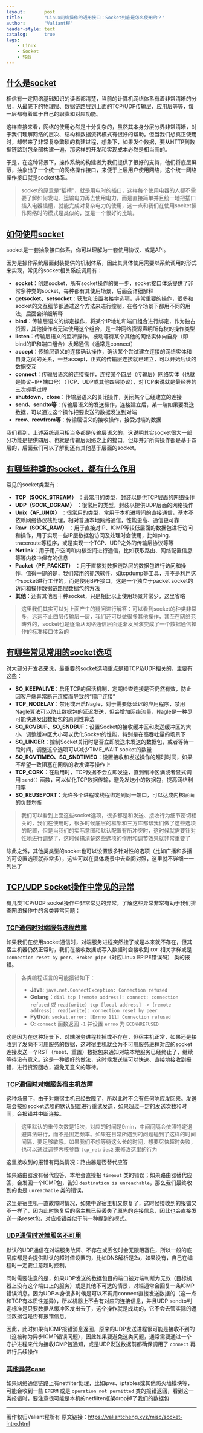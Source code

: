 ```yaml
---
layout:       post
title:        "Linux网络操作的通用接口：Socket到底是怎么使用的？"
author:       "Valiant程"
header-style: text
catalog:      true
tags:
    - Linux
    - Socket
    - 转载
---
```


## [什么是socket](#什么是socket)

相信有一定网络基础知识的读者都清楚，当前的计算机网络体系有着非常清晰的分层，从最底下的物理层、数据链路层到上面的TCP/UDP传输层、应用层等等，每一层都有着属于自己的职责和对应功能。

这样直接来看，网络的使用必然是十分复杂的，虽然其本身分层分界非常清晰，对于我们理解网络的层次、结构和数据流转模式有很好的帮助。但当我们想真正使用时，却带来了非常复杂繁琐的构建过程，想象下，如果发个数据，要从HTTP到数据链路封包全部构建一遍，那这样的开发和实现成本必然是相当高的。

于是，在这种背景下，操作系统的构建者为我们提供了很好的支持，他们将底层屏蔽，抽象出了一个统一的网络操作接口，来便于上层用户使用网络，这个统一网络操作接口就是socket体系。

> socket的原意是“插槽”，就是用电时的插口，这样每个使用电器的人都不需要了解如何发电、运输电力再去使用电力，而是直接简单并且统一地把插口插入电器插槽，就能完成对复杂电力的使用，这一点和我们在使用socket操作网络时的模式是类似的，这是一个很好的比喻。

## [如何使用socket](#如何使用socket)

socket是一套抽象接口体系，你可以理解为一套使用协议、或是API。

因为是操作系统层面封装提供的机制体系，因此其具体使用需要以系统调用的形式来实现，常见的socket相关系统调用有：

- **socket**：创建socket，所有socket操作的第一步，socket接口体系提供了非常多种类的socket，每种都有其使用场景，后面会详细解释
- **getsocket、setsocket**：获取和设置套接字选项，非常重要的操作，很多和socket的交互细节都通过这个方法来进行控制，在各个场景下都用不同的用法，后面会详细解释
- **bind**：传输层语义的绑定操作，将某个IP地址和端口组合进行绑定，作为独占资源，其他操作者无法使用这个组合，是一种网络资源声明所有权的操作类型
- **listen**：传输层语义的监听操作，被动等待某个其他的网络实体向自身（即bind的IP和端口组合）发起通信（通常是connect）
- **accept**：传输层语义的连接确认操作，确认某个尝试建立连接的网络实体和自身之间的关系，一旦accept，正式的传输层连接就已建立，可以开始后续的数据交互
- **connect**：传输层语义的连接操作，连接某个四层（传输层）网络实体（也就是协议+IP+端口号）（TCP、UDP或其他四层协议），对TCP来说就是最经典的三次握手过程
- **shutdown、close**：传输层语义的关闭操作，关闭某个已经建立的连接
- **send、sendto等**：传输层语义的发送操作，连接建立后，某一端如果要发送数据，可以通过这个操作把要发送的数据发送到对端
- **recv、recvfrom等**：传输层语义的接收操作，接受对端的数据

我们看到，上述系统调用相当多都是传输层语义的，这说明其实socket很大一部分功能是提供四层、也就是传输层网络之上的接口，但却并非所有操作都是基于四层的，后面我们可以了解到还有其他基于层面的socket。

## [有哪些种类的socket，都有什么作用](#有哪些种类的socket-都有什么作用)

常见的socket类型有：

- **TCP（SOCK_STREAM）** ：最常用的类型，封装以提供TCP层面的网络操作
- **UDP（SOCK_DGRAM）** ：很常用的类型，封装以提供UDP层面的网络操作
- **Unix（AF_UNIX）** ：很常用的类型，常用于本机进程间的直接通信，基本不依赖网络协议栈处理，相对普通本地网络通信，性能更高、通信更可靠
- **Raw（SOCK_RAW）** ：用于直接对IP、ICMP等较低层面的数据包进行访问和操作，用于实现一些IP层数据包访问及处理时会使用，比如ping、traceroute等程序，或是实现一个TCP、UDP之外的传输层协议等等
- **Netlink**：用于用户空间和内核空间进行通信，比如获取路由、网络配置信息等等内核中保存的信息
- **Packet（PF_PACKET）** ：用于直接对数据链路层的数据包进行访问和操作，值得一提的是，我们常用的抓包软件，如tcpdump等工具，并不是利用这个socket进行工作的，而是使用BPF接口，这是一个独立于packet socket的访问和操作数据链路层数据包的方法
- **其他**：还有其他若干种socket，只是相比以上使用场景非常少，这里省略

> 这里我们其实可以对上面产生的疑问进行解答：可以看到socket的种类非常多，远远不止四层传输层一层，我们还可以做很多其他操作，甚至在网络范畴外的，socket也是逐渐从网络通信层面逐渐发展演变成了一个数据通信操作的标准接口体系的

## [有哪些常见常用的socket选项](#有哪些常见常用的socket选项)

对大部分开发者来说，最重要的socket选项重点是和TCP及UDP相关的，主要有这些：

- **SO_KEEPALIVE**：启用TCP的保活机制，定期检查连接是否仍然有效，防止因客户端异常断开连接而导致的“僵尸连接”
- **TCP_NODELAY**：禁用或开启Nagle，对于需要低延迟的应用程序，禁用Nagle算法可以防止数据包的延迟发送，但会增加网络流量，Nagle是一种尽可能快速发出数据包的原则性算法
- **SO_RCVBUF、SO_SNDBUF**：设置Socket的接收缓冲区和发送缓冲区的大小，调整缓冲区大小可以优化Socket的性能，特别是在高吞吐量的场景下
- **SO_LINGER**：控制Socket关闭时是否立即发送未发送的数据包，或者等待一段时间，调整这个选项可以减少TIME_WAIT socket的数量
- **SO_RCVTIMEO、SO_SNDTIMEO**：设置接收和发送操作的超时时间，如果不希望一致阻塞在网络的收发读写操作上
- **TCP_CORK**：在启用时，TCP数据不会立即发送，直到缓冲区满或者显式调用 `send()` 函数，可以优化TCP数据传输，避免发送小的数据包，提高网络利用率
- **SO_REUSEPORT**：允许多个进程或线程绑定到同一端口，可以达成内核层面的负载均衡

> 我们可以看到上面这些socket选项，很多都是和发送、接收行为细节密切相关的，我们在使用时，很多时候底层的框架和三方库都帮我们做了这些选项的配置，但是当我们的实际意图和默认配置有所冲突时，这时候就需要针对性地进行调整了，这时候搞清楚这些选项的作用和调节效果就非常重要了

除此之外，其他类类型的socket也可以设置很多针对性的选项（比如广播和多播的可设置选项就非常多），这些可以在具体场景中去查阅对照，这里就不详细一一列出了

## [TCP/UDP Socket操作中常见的异常](#tcp-udp-socket操作中常见的异常)

有几类TCP/UDP socket操作中非常常见的异常，了解这些异常非常有助于我们排查网络操作中的各类异常问题：

### [TCP通信时对端服务进程故障](#tcp通信时对端服务进程故障)

如果我们在使用socket通信时，对端服务进程突然挂了或是本来就不存在，但其宿主机器仍然正常时，我们在接收数据或写入数据时会接收到 `EOF` 相关字样或是 `connection reset by peer`、`Broken pipe`（对应Linux EPIPE错误码） 类的报错。

> 各类编程语言的可能报错如下：
>
> - **Java**: `java.net.ConnectException: Connection refused`
> - **Golang**：`dial tcp [remote address]: connect: connection refused` 或 `read(write) tcp [local address] -> [remote address]: read(write): connection reset by peer`
> - **Python**: `socket.error: [Errno 111] Connection refused`
> - **C**: `connect` 函数返回 `-1` 并设置 `errno` 为 `ECONNREFUSED`

这是因为在这种场景下，对端服务进程挂掉或不存在，但宿主机正常，如果还是接收到了发向不可用服务的数据，这时宿主机就会为不可用服务进程对应的socket连接发送一个RST（reset、重置）数据包来通知对端本地服务已经终止了，继续等待没有意义。这是一种很好的做法，这时候发送端可以快速、直接地接收到报错，进行资源回收，避免无意义的等待。

### [TCP通信时对端服务宿主机故障](#tcp通信时对端服务宿主机故障)

这种场景下，由于对端宿主机已经故障了，所以此时不会有任何响应发回来。发送端会按照socket选项的默认配置进行重试发送，如果超过一定的发送次数和时间，会报错并中断连接。

> 这里默认的重传次数是15次，对应的时间是9min，中间间隔会依照特定退避算法进行，而不是固定频率。如果在日常所遇到的问题碰到了这样的时间间隔，要足够敏感。如果我们不想等待这么长的时间，想要尽快超时失败，也可以通过调整内核参数 `tcp_retries2` 来修改这里的行为

这里接收到的报错有两类情况：路由器是否替代应答

如果路由器没有替代应答，本地会直接报 `timeout` 类的错误；如果路由器替代应答，会发回一个ICMP包，告知 `destination is unreachable`，那么我们最终收到的也是 `unreachable` 类的错误。

这里是宿主机一直故障时情况，如果中途宿主机又恢复了，这时候接收到的报错又不一样了，因为此时恢复后的宿主机已经丢失了原先的连接信息，因此也会直接发送一条reset包，对应报错类似于前一种提到的模式。

### [UDP通信时对端服务不可用](#udp通信时对端服务不可用)

默认的UDP通信在对端服务故障、不存在或丢包时会无限阻塞住，所以一般的底层库都是会提供默认的超时值设置的，比如DNS解析是2s，如果没有，自己在编程时一定要注意超时控制。

同时需要注意的是，如果UDP发送的数据包目的端口被对端判断为无效（目标机器上没有这个端口上的服务）或是其他不可达的情景，对端通常会回复一条ICMP错误消息。因为UDP本身很多时候是可以不调用connect直接发送数据的（这一点和TCP有本质性差异），所以机器上不会有对应的连接信息，并且UDP sendto判定标准是只要数据从缓冲区发出去了，这个操作就是成功的，它不会去管实际的返回数据包是否有报错信息。

因此，此时如果有ICMP报错消息返回，原来的UDP发送进程很可能是接收不到的（这被称为异步ICMP错误问题），因此如果要避免这类问题，通常需要通过一个守护进程来代为接收ICMP包通知，或是UDP发送数据前都确保调用了 `connect` 再进行后续操作

### [其他异常case](#其他异常case)

如果网络通信链路上有netfilter处理，比如ipvs、iptables或其他防火墙模块等，可能会收到一些 `EPERM` 或是 `operation not permitted` 类的报错返回，看到这一类报错时，要注意很可能是本机的netfilter框架drop掉了我们的数据包

------

著作权归Valiant程所有 原文链接：https://valiantcheng.xyz/misc/socket-intro.html